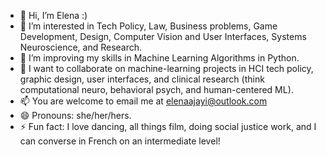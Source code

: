 - 👋 Hi, I’m Elena :) 
- 👀 I’m interested in Tech Policy, Law, Business problems, Game Development, Design, Computer Vision and User Interfaces, Systems Neuroscience, and Research.
- 🌱 I’m improving my skills in Machine Learning Algorithms in Python.
- 💞️ I want to collaborate on machine-learning projects in HCI tech policy, graphic design, user interfaces, and clinical research (think computational neuro, behavioral psych, and human-centered ML).
- 📫 You are welcome to email me at elenaajayi@outlook.com
- 😄 Pronouns: she/her/hers.
- ⚡ Fun fact: I love dancing, all things film, doing social justice work, and I can converse in French on an intermediate level!

<!---
elenaajayi/elenaajayi is a ✨ special ✨ repository because its `README.md` (this file) appears on your GitHub profile.
You can click the Preview link to take a look at your changes.
--->
